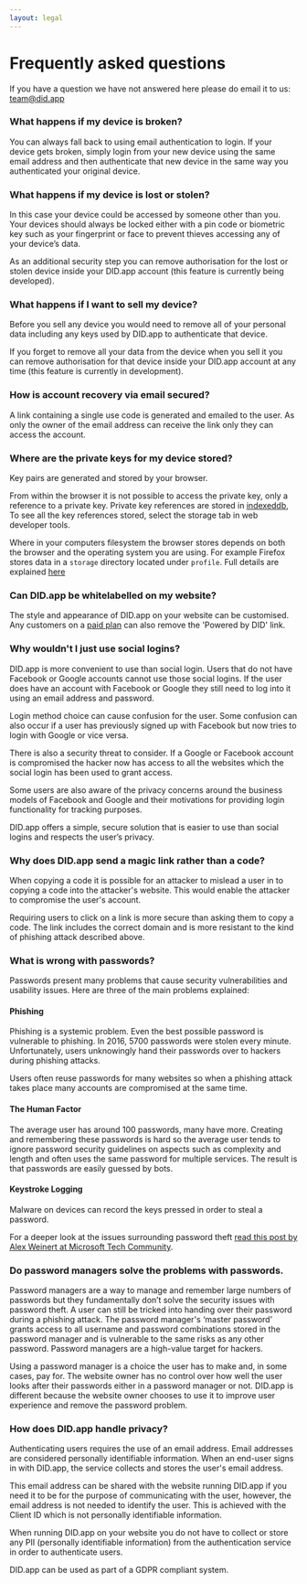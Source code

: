 ```yaml
---
layout: legal
---
```


# Frequently asked questions

If you have a question we have not answered here please do email it to us: [team@did.app](team@did.app)

<a name="what-happens-if-my-device-is-broken"></a>
### What happens if my device is broken?

You can always fall back to using email authentication to login. If your device gets broken, simply login from your new device using the same email address and then authenticate that new device in the same way you authenticated your original device.

<a name="what-happens-if-my-device-is-lost-or-stolen"></a>
### What happens if my device is lost or stolen?

In this case your device could be accessed by someone other than you.  Your devices should always be locked either with a pin code or biometric key such as your fingerprint or face to prevent thieves accessing any of your device’s data.

As an additional security step you can remove authorisation for the lost or stolen device inside your DID.app account (this feature is currently being developed).

<a name="what-happens-if-i-want-to-sell-my-device"></a>
### What happens if I want to sell my device?

Before you sell any device you would need to remove all of your personal data including any keys used by DID.app to authenticate that device.

If you forget to remove all your data from the device when you sell it you can remove authorisation for that device inside your DID.app account at any time (this feature is currently in development).

<a name="how-is-authentication-via-email-secured"></a>
### How is account recovery via email secured?

A link containing a single use code is generated and emailed to the user.
As only the owner of the email address can receive the link only they can access the account.

<a name="where-are-the-private-keys-for-my-device-stored"></a>
### Where are the private keys for my device stored?

Key pairs are generated and stored by your browser.

From within the browser it is not possible to access the private key, only a reference to a private key.
Private key references are stored in [indexeddb](https://developer.mozilla.org/en-US/docs/Web/API/IndexedDB_API/Using_IndexedDB),
To see all the key references stored, select the storage tab in web developer tools.

Where in your computers filesystem the browser stores depends on both the browser and the operating system you are using.
For example Firefox stores data in a `storage` directory located under `profile`. Full details are explained [here](https://developer.mozilla.org/en-US/docs/Web/API/IndexedDB_API/Browser_storage_limits_and_eviction_criteria#Where_is_the_data_stored)

<a name="can-did-be-whitelabelled-on-my-website"></a>
### Can DID.app be whitelabelled on my website?

The style and appearance of DID.app on your website can be customised. Any customers on a [paid plan](https://did.app/#pricing) can also remove the 'Powered by DID' link.

<a name="why-wouldnt-i-just-use-social-logins"></a>
### Why wouldn't I just use social logins?
DID.app is more convenient to use than social login.  Users that do not have Facebook or Google accounts cannot use those social logins.  If the user does have an account with Facebook or Google they still need to log into it using an email address and password.

Login method choice can cause confusion for the user.  Some confusion can also occur if a user has previously signed up with Facebook but now tries to login with Google or vice versa.

There is also a security threat to consider.  If a Google or Facebook account is compromised the hacker now has access to all the websites which the social login has been used to grant access.  

Some users are also aware of the privacy concerns around the business models of Facebook and Google and their motivations for providing login functionality for tracking purposes.  

DID.app offers a simple, secure solution that is easier to use than social logins and respects the user’s privacy.

<a name="why-send-a-magic-link-rather-than-a-code"></a>
### Why does DID.app send a magic link rather than a code?

When copying a code it is possible for an attacker to mislead a user in to copying a code into the attacker's website.
This would enable the attacker to compromise the user's account.

Requiring users to click on a link is more secure than asking them to copy a code.
The link includes the correct domain and is more resistant to the kind of phishing attack described above.

<a name="what-is-wrong-with-passwords"></a>
### What is wrong with passwords?

Passwords present many problems that cause security vulnerabilities and usability issues.  Here are three of the main problems explained:

<a name="phishing"></a>
#### Phishing

Phishing is a systemic problem. Even the best possible password is vulnerable to phishing.  In 2016, 5700 passwords were stolen every minute.  Unfortunately, users unknowingly hand their passwords over to hackers during phishing attacks.

Users often reuse passwords for many websites so when a phishing attack takes place many accounts are compromised at the same time.

<a name="the-human-factor"></a>
#### The Human Factor

The average user has around 100 passwords, many have more. Creating and remembering these passwords is hard so the average user tends to ignore password security guidelines on aspects such as complexity and length and often uses the same password for multiple services.  The result is that passwords are easily guessed by bots.

<a name="keystroke-logging"></a>
#### Keystroke Logging

Malware on devices can record the keys pressed in order to steal a password.

For a deeper look at the issues surrounding password theft [read this post by Alex Weinert at Microsoft Tech Community](https://techcommunity.microsoft.com/t5/Azure-Active-Directory-Identity/Your-Pa-word-doesn-t-matter/ba-p/731984).

<a name="do-password-managers-solve-the-problems-with-passwords"></a>
### Do password managers solve the problems with passwords.

Password managers are a way to manage and remember large numbers of passwords but they fundamentally don’t solve the security issues with password theft.  A user can still be tricked into handing over their password during a phishing attack. The password manager's ‘master password’ grants access to all username and password combinations stored in the password manager and is vulnerable to the same risks as any other password.  Password managers are a high-value target for hackers.

Using a password manager is a choice the user has to make and, in some cases, pay for.  The website owner has no control over how well the user looks after their passwords either in a password manager or not.  DID.app is different because the website owner chooses to use it to improve user experience and remove the password problem.

### How does DID.app handle privacy?

Authenticating users requires the use of an email address.  Email addresses are considered personally identifiable information.  When an end-user signs in with DID.app, the service collects and stores the user's email address.

This email address can be shared with the website running DID.app if you need it to be for the purpose of communicating with the user, however, the email address is not needed to identify the user.  This is achieved with the Client ID which is not personally identifiable information.

When running DID.app on your website you do not have to collect or store any PII (personally identifiable information) from the authentication service in order to authenticate users.

DID.app can be used as part of a GDPR compliant system.
